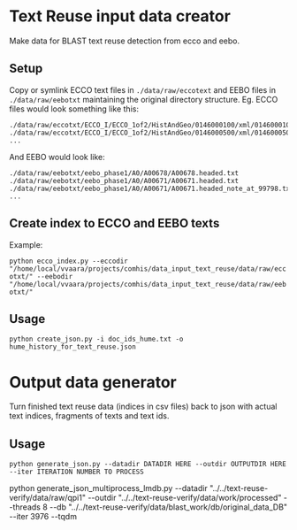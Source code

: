 # Text Reuse input data creator

Make data for BLAST text reuse detection from ecco and eebo. 

## Setup

Copy or symlink ECCO text files in `./data/raw/eccotext` and EEBO files in `./data/raw/eebotxt` maintaining the original directory structure. Eg. ECCO files would look something like this:
```
./data/raw/eccotxt/ECCO_I/ECCO_1of2/HistAndGeo/0146000100/xml/0146000100.txt
./data/raw/eccotxt/ECCO_I/ECCO_1of2/HistAndGeo/0146000500/xml/0146000500.txt
...
```

And EEBO would look like:

```
./data/raw/eebotxt/eebo_phase1/A0/A00678/A00678.headed.txt
./data/raw/eebotxt/eebo_phase1/A0/A00671/A00671.headed.txt
./data/raw/eebotxt/eebo_phase1/A0/A00671/A00671.headed_note_at_99798.txt
...
```

## Create index to ECCO and EEBO texts

Example:

`python ecco_index.py --eccodir "/home/local/vvaara/projects/comhis/data_input_text_reuse/data/raw/eccotxt/" --eebodir "/home/local/vvaara/projects/comhis/data_input_text_reuse/data/raw/eebotxt/"`


## Usage

`python create_json.py -i doc_ids_hume.txt -o hume_history_for_text_reuse.json`


# Output data generator

Turn finished text reuse data (indices in csv files) back to json with actual text indices, fragments of texts and text ids.

## Usage

`python generate_json.py --datadir DATADIR HERE --outdir OUTPUTDIR HERE --iter ITERATION NUMBER TO PROCESS`  

python generate_json_multiprocess_lmdb.py --datadir "../../text-reuse-verify/data/raw/qpi1" --outdir "../../text-reuse-verify/data/work/processed" --threads 8 --db "../../text-reuse-verify/data/blast_work/db/original_data_DB" --iter 3976 --tqdm
